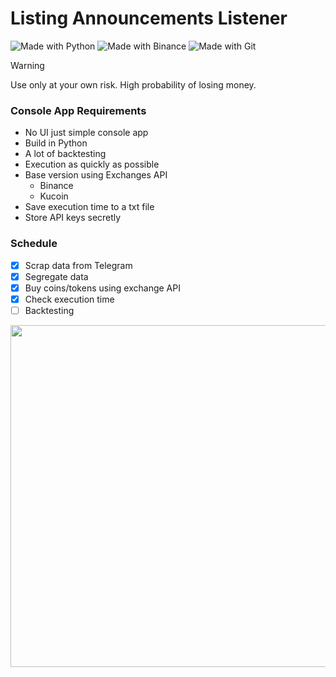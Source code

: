 # Listing Announcements Listener

![Made with Python](https://img.shields.io/badge/python-3670A0?style=for-the-badge&logo=python&logoColor=ffdd54) ![Made with Binance](https://img.shields.io/badge/Binance-FCD535?style=for-the-badge&logo=binance&logoColor=white) ![Made with Git](https://img.shields.io/badge/git-%23F05033.svg?style=for-the-badge&logo=git&logoColor=white)

> [!WARNING]
> Use only at your own risk. High probability of losing money.

### Console App Requirements
  - No UI just simple console app
  - Build in Python
  - A lot of backtesting
  - Execution as quickly as possible
  - Base version using Exchanges API
    - Binance
    - Kucoin
  - Save execution time to a txt file
  - Store API keys secretly

### Schedule
- [x] Scrap data from Telegram
- [x] Segregate data
- [x] Buy coins/tokens using exchange API
- [x] Check execution time
- [ ] Backtesting

<p align="center">
  <img width="729" height="547" src="https://drive.google.com/uc?export=view&id=1vJn71_CD6JmzFu3xSIap9E6t0nqsw4Mb">
</p>